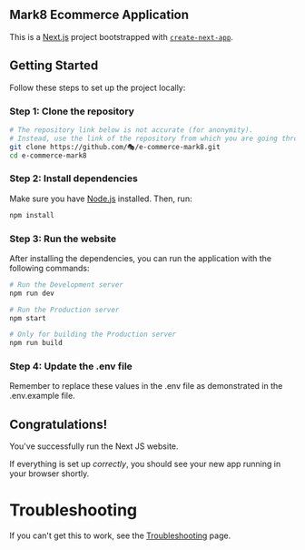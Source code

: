 ## Mark8 Ecommerce Application

This is a [Next.js](https://nextjs.org/) project bootstrapped with [`create-next-app`](https://github.com/vercel/next.js/tree/canary/packages/create-next-app).

## Getting Started

Follow these steps to set up the project locally:

### Step 1: Clone the repository

```sh
# The repository link below is not accurate (for anonymity). 
# Instead, use the link of the repository from which you are going through this documentation
git clone https://github.com/🎭/e-commerce-mark8.git
cd e-commerce-mark8
```

### Step 2: Install dependencies

Make sure you have [Node.js](https://nodejs.org/) installed. Then, run:

```sh
npm install
```

### Step 3: Run the website

After installing the dependencies, you can run the application with the following commands:

```bash
# Run the Development server
npm run dev

# Run the Production server
npm start

# Only for building the Production server
npm run build
```

### Step 4: Update the .env file

Remember to replace these values in the .env file as demonstrated in the .env.example file.

## Congratulations!

You've successfully run the Next JS website.

If everything is set up _correctly_, you should see your new app running in your browser shortly.

# Troubleshooting

If you can't get this to work, see the [Troubleshooting](https://nextjs.org/docs/pages/building-your-application/configuring/debugging) page.
